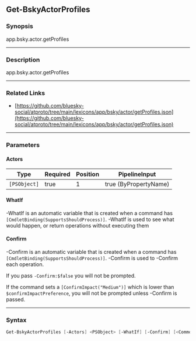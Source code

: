 Get-BskyActorProfiles
---------------------




### Synopsis
app.bsky.actor.getProfiles



---


### Description

app.bsky.actor.getProfiles



---


### Related Links
* [https://github.com/bluesky-social/atproto/tree/main/lexicons/app/bsky/actor/getProfiles.json](https://github.com/bluesky-social/atproto/tree/main/lexicons/app/bsky/actor/getProfiles.json)





---


### Parameters
#### **Actors**




|Type        |Required|Position|PipelineInput        |
|------------|--------|--------|---------------------|
|`[PSObject]`|true    |1       |true (ByPropertyName)|



#### **WhatIf**
-WhatIf is an automatic variable that is created when a command has ```[CmdletBinding(SupportsShouldProcess)]```.
-WhatIf is used to see what would happen, or return operations without executing them
#### **Confirm**
-Confirm is an automatic variable that is created when a command has ```[CmdletBinding(SupportsShouldProcess)]```.
-Confirm is used to -Confirm each operation.

If you pass ```-Confirm:$false``` you will not be prompted.


If the command sets a ```[ConfirmImpact("Medium")]``` which is lower than ```$confirmImpactPreference```, you will not be prompted unless -Confirm is passed.



---


### Syntax
```PowerShell
Get-BskyActorProfiles [-Actors] <PSObject> [-WhatIf] [-Confirm] [<CommonParameters>]
```
